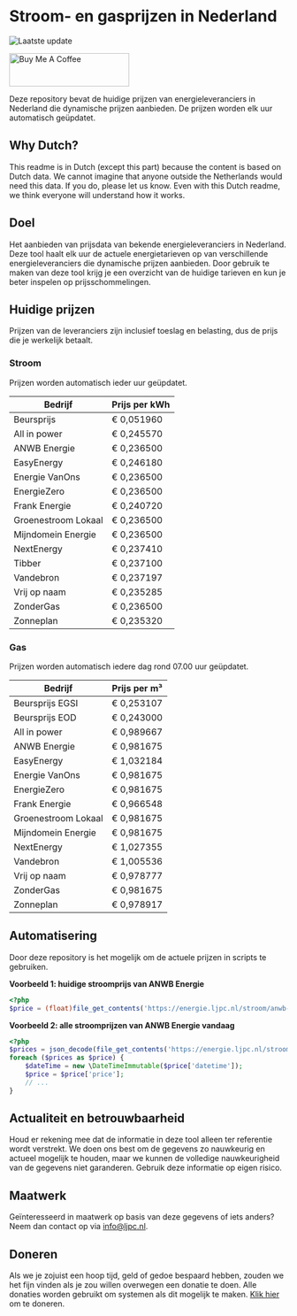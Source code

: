# Stroom- en gasprijzen in Nederland

![Laatste update](https://img.shields.io/badge/laatste%20update-2023--07--17%2004%3A00%20CET-brightgreen)

<a href="https://www.buymeacoffee.com/Lars-" target="_blank"><img src="https://cdn.buymeacoffee.com/buttons/v2/default-orange.png" alt="Buy Me A Coffee" height="60" style="height: 60px !important;width: 217px !important;" ></a>

Deze repository bevat de huidige prijzen van energieleveranciers in Nederland die dynamische prijzen aanbieden. De prijzen worden elk uur automatisch geüpdatet.

## Why Dutch?

This readme is in Dutch (except this part) because the content is based on Dutch data. We cannot imagine that anyone outside the Netherlands would need this data. If you do, please let us know. Even with this Dutch readme, we think
everyone will understand how it works.

## Doel

Het aanbieden van prijsdata van bekende energieleveranciers in Nederland. Deze tool haalt elk uur de actuele energietarieven op van verschillende energieleveranciers die dynamische prijzen aanbieden. Door gebruik te maken van deze tool
krijg je een overzicht van de huidige tarieven en kun je beter inspelen op prijsschommelingen.

## Huidige prijzen

Prijzen van de leveranciers zijn inclusief toeslag en belasting, dus de prijs die je werkelijk betaalt.

### Stroom

Prijzen worden automatisch ieder uur geüpdatet.

 Bedrijf | Prijs per kWh 
---------|---------------
Beursprijs | € 0,051960
All in power | € 0,245570
ANWB Energie | € 0,236500
EasyEnergy | € 0,246180
Energie VanOns | € 0,236500
EnergieZero | € 0,236500
Frank Energie | € 0,240720
Groenestroom Lokaal | € 0,236500
Mijndomein Energie | € 0,236500
NextEnergy | € 0,237410
Tibber | € 0,237100
Vandebron | € 0,237197
Vrij op naam | € 0,235285
ZonderGas | € 0,236500
Zonneplan | € 0,235320


### Gas

Prijzen worden automatisch iedere dag rond 07.00 uur geüpdatet.

 Bedrijf | Prijs per m³ 
---------|--------------
Beursprijs EGSI | € 0,253107
Beursprijs EOD | € 0,243000
All in power | € 0,989667
ANWB Energie | € 0,981675
EasyEnergy | € 1,032184
Energie VanOns | € 0,981675
EnergieZero | € 0,981675
Frank Energie | € 0,966548
Groenestroom Lokaal | € 0,981675
Mijndomein Energie | € 0,981675
NextEnergy | € 1,027355
Vandebron | € 1,005536
Vrij op naam | € 0,978777
ZonderGas | € 0,981675
Zonneplan | € 0,978917


## Automatisering

Door deze repository is het mogelijk om de actuele prijzen in scripts te gebruiken.

**Voorbeeld 1: huidige stroomprijs van ANWB Energie**

```php
<?php
$price = (float)file_get_contents('https://energie.ljpc.nl/stroom/anwb-energie-nu.txt');

```

**Voorbeeld 2: alle stroomprijzen van ANWB Energie vandaag**

```php
<?php
$prices = json_decode(file_get_contents('https://energie.ljpc.nl/stroom/all-in-power-vandaag.json'),true);
foreach ($prices as $price) {
    $dateTime = new \DateTimeImmutable($price['datetime']);
    $price = $price['price'];
    // ...
}
```

## Actualiteit en betrouwbaarheid

Houd er rekening mee dat de informatie in deze tool alleen ter referentie wordt verstrekt. We doen ons best om de gegevens zo nauwkeurig en actueel mogelijk te houden, maar we kunnen de volledige nauwkeurigheid van de gegevens niet
garanderen. Gebruik deze informatie op eigen risico.

## Maatwerk

Geïnteresseerd in maatwerk op basis van deze gegevens of iets anders? Neem dan contact op
via [info@ljpc.nl](mailto:info@ljpc.nl?subject=Energie%20prijzen).

## Doneren

Als we je zojuist een hoop tijd, geld of gedoe bespaard hebben, zouden we het fijn vinden als je zou willen overwegen een
donatie te doen. Alle donaties worden gebruikt om systemen als dit mogelijk te
maken. [Klik hier](https://www.buymeacoffee.com/Lars-) om te doneren.
